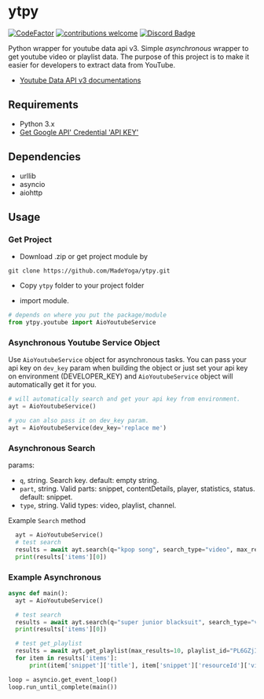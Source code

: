 # ytpy
[![CodeFactor](https://www.codefactor.io/repository/github/madeyoga/ytpy/badge)](https://www.codefactor.io/repository/github/madeyoga/ytpy)
[![contributions welcome](https://img.shields.io/badge/contributions-welcome-brightgreen.svg?style=flat)](https://github.com/MadeYoga/aio-ytpy/issues)
[![Discord Badge](https://discordapp.com/api/guilds/458296099049046018/embed.png)](https://discord.gg/Y8sB4ay)

Python wrapper for youtube data api v3. Simple *asynchronous* wrapper to get youtube video or playlist data.
The purpose of this project is to make it easier for developers to extract data from YouTube.

- [Youtube Data API v3 documentations](https://developers.google.com/youtube/v3/docs)

## Requirements
- Python 3.x
- [Get Google API' Credential 'API KEY'](https://developers.google.com/youtube/registering_an_application)

## Dependencies
- urllib
- asyncio
- aiohttp

## Usage
### Get Project
- Download .zip or get project module by 
```
git clone https://github.com/MadeYoga/ytpy.git
```
- Copy `ytpy` folder to your project folder

- import module.
```py
# depends on where you put the package/module
from ytpy.youtube import AioYoutubeService
```

### Asynchronous Youtube Service Object
Use `AioYoutubeService` object for asynchronous tasks.
You can pass your api key on `dev_key` param when building the object or just set your api key on environment (DEVELOPER_KEY) and `AioYoutubeService` object will automatically get it for you.
```py
# will automatically search and get your api key from environment.
ayt = AioYoutubeService()

# you can also pass it on dev_key param.
ayt = AioYoutubeService(dev_key='replace me')
```
### Asynchronous Search
params:
- `q`, string. Search key. default: empty string.
- `part`, string. Valid parts: snippet, contentDetails, player, statistics, status. default: snippet.
- `type`, string. Valid types: video, playlist, channel.

Example `Search` method
```py
  ayt = AioYoutubeService()
  # test search
  results = await ayt.search(q="kpop song", search_type="video", max_results=3)
  print(results['items'][0])
```

### Example Asynchronous
```py
async def main():
  ayt = AioYoutubeService()

  # test search
  results = await ayt.search(q="super junior blacksuit", search_type="video", max_results=3)
  print(results['items'][0])

  # test get_playlist
  results = await ayt.get_playlist(max_results=10, playlist_id="PL6GZjIxGO0cOBYqybD7-nNiA-vjF09wpC")
  for item in results['items']:
      print(item['snippet']['title'], item['snippet']['resourceId']['videoId'])

loop = asyncio.get_event_loop()
loop.run_until_complete(main())
```

